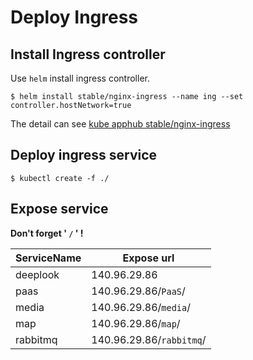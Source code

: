 # Deploy Ingress

## Install Ingress controller

Use `helm` install ingress controller.

```shell
$ helm install stable/nginx-ingress --name ing --set controller.hostNetwork=true
```
The detail can see [kube apphub stable/nginx-ingress](https://hub.kubeapps.com/charts/stable/nginx-ingress)

## Deploy ingress service

```shell
$ kubectl create -f ./
```

## Expose service

**Don't forget ' `/` ' !**

|ServiceName|Expose url|
|-|-|
|deeplook|140.96.29.86|
|paas|140.96.29.86/`PaaS`/|
|media|140.96.29.86/`media`/|
|map|140.96.29.86/`map`/|
|rabbitmq|140.96.29.86/`rabbitmq`/|